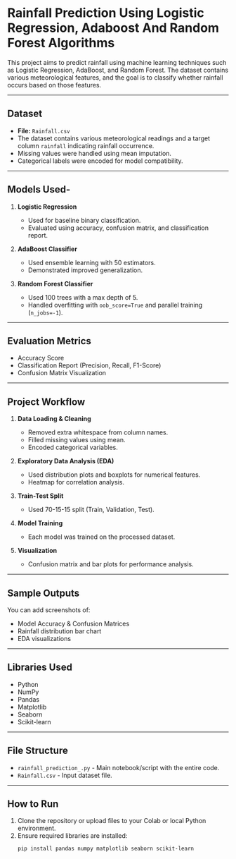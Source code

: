 #  Rainfall Prediction Using Logistic Regression, Adaboost And Random Forest Algorithms

This project aims to predict rainfall using machine learning techniques such as Logistic Regression, AdaBoost, and Random Forest. The dataset contains various meteorological features, and the goal is to classify whether rainfall occurs based on those features.

---

##  Dataset

- **File:** `Rainfall.csv`
- The dataset contains various meteorological readings and a target column `rainfall` indicating rainfall occurrence.
- Missing values were handled using mean imputation.
- Categorical labels were encoded for model compatibility.

---

##  Models Used-

1. **Logistic Regression**
   - Used for baseline binary classification.
   - Evaluated using accuracy, confusion matrix, and classification report.

2. **AdaBoost Classifier**
   - Used ensemble learning with 50 estimators.
   - Demonstrated improved generalization.

3. **Random Forest Classifier**
   - Used 100 trees with a max depth of 5.
   - Handled overfitting with `oob_score=True` and parallel training (`n_jobs=-1`).

---

##  Evaluation Metrics

- Accuracy Score
- Classification Report (Precision, Recall, F1-Score)
- Confusion Matrix Visualization

---

##  Project Workflow

1. **Data Loading & Cleaning**
   - Removed extra whitespace from column names.
   - Filled missing values using mean.
   - Encoded categorical variables.

2. **Exploratory Data Analysis (EDA)**
   - Used distribution plots and boxplots for numerical features.
   - Heatmap for correlation analysis.

3. **Train-Test Split**
   - Used 70-15-15 split (Train, Validation, Test).

4. **Model Training**
   - Each model was trained on the processed dataset.

5. **Visualization**
   - Confusion matrix and bar plots for performance analysis.

---

##  Sample Outputs

You can add screenshots of:
- Model Accuracy & Confusion Matrices
- Rainfall distribution bar chart
- EDA visualizations

---

##  Libraries Used

- Python
- NumPy
- Pandas
- Matplotlib
- Seaborn
- Scikit-learn

---

##  File Structure

- `rainfall_prediction_.py` - Main notebook/script with the entire code.
- `Rainfall.csv` - Input dataset file.

---

##  How to Run

1. Clone the repository or upload files to your Colab or local Python environment.
2. Ensure required libraries are installed:
   ```bash
   pip install pandas numpy matplotlib seaborn scikit-learn
